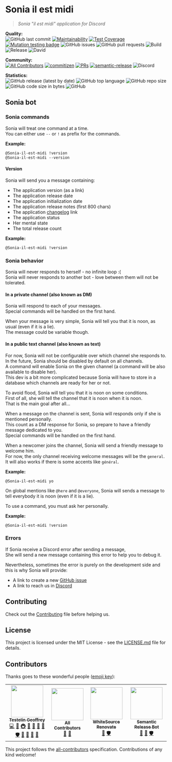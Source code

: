 # Sonia il est midi

> *Sonia "il est midi" application for Discord*

__Quality:__  
![GitHub last commit](https://img.shields.io/github/last-commit/sonia-corporation/il-est-midi-discord?style=flat-square)
[![Maintainability](https://api.codeclimate.com/v1/badges/6f8a651120877a0842b3/maintainability?style=flat-square)](https://codeclimate.com/github/Sonia-corporation/il-est-midi-discord/maintainability)
[![Test Coverage](https://api.codeclimate.com/v1/badges/6f8a651120877a0842b3/test_coverage?style=flat-square)](https://codeclimate.com/github/Sonia-corporation/il-est-midi-discord/test_coverage)
[![Mutation testing badge](https://img.shields.io/endpoint?style=flat-square&url=https%3A%2F%2Fbadge-api.stryker-mutator.io%2Fgithub.com%2FSonia-corporation%2Fil-est-midi-discord%2Fdevelop)](https://dashboard.stryker-mutator.io/reports/github.com/Sonia-corporation/il-est-midi-discord/develop)
![GitHub issues](https://img.shields.io/github/issues-raw/sonia-corporation/il-est-midi-discord?style=flat-square)
![GitHub pull requests](https://img.shields.io/github/issues-pr-raw/sonia-corporation/il-est-midi-discord?style=flat-square)
![Build](https://github.com/Sonia-corporation/il-est-midi-discord/workflows/Build/badge.svg?branch=master&style=flat-square)
![Release](https://github.com/Sonia-corporation/il-est-midi-discord/workflows/Release/badge.svg?branch=master&style=flat-square)
![David](https://img.shields.io/david/sonia-corporation/il-est-midi-discord?style=flat-square)

__Community:__  
[![All Contributors](https://img.shields.io/badge/all_contributors-4-orange.svg?style=flat-square)](#contributors)
[![commitizen](https://img.shields.io/badge/commitizen-friendly-brightgreen.svg?style=flat-square)](http://commitizen.github.io/cz-cli/)
[![PRs](https://img.shields.io/badge/PRs-welcome-brightgreen.svg?style=flat-square)]()
[![semantic-release](https://img.shields.io/badge/%20%20%F0%9F%93%A6%F0%9F%9A%80-semantic--release-e10079.svg?style=flat-square)](https://github.com/semantic-release/semantic-release)
![Discord](https://img.shields.io/discord/689833865279307782?style=flat-square)

__Statistics:__  
![GitHub release (latest by date)](https://img.shields.io/github/v/release/sonia-corporation/il-est-midi-discord?style=flat-square)
![GitHub top language](https://img.shields.io/github/languages/top/sonia-corporation/il-est-midi-discord?style=flat-square)
![GitHub repo size](https://img.shields.io/github/repo-size/sonia-corporation/il-est-midi-discord?style=flat-square)
![GitHub code size in bytes](https://img.shields.io/github/languages/code-size/sonia-corporation/il-est-midi-discord?style=flat-square)
![GitHub](https://img.shields.io/github/license/sonia-corporation/il-est-midi-discord?style=flat-square)

## Sonia bot

### Sonia commands

Sonia will treat one command at a time.  
You can either use `--` or `!` as prefix for the commands.

__Example:__

`@Sonia-il-est-midi !version`  
`@Sonia-il-est-midi --version`  

#### Version

Sonia will send you a message containing:

- The application version (as a link)
- The application release date
- The application initialization date
- The application release notes (first 800 chars)
- The application [changelog](CHANGELOG.md) link
- The application status
- Her mental state
- The total release count

__Example:__

`@Sonia-il-est-midi !version`

### Sonia behavior

Sonia will never responds to herself - no infinite loop :(  
Sonia will never responds to another bot - love between them will not be tolerated.

#### In a private channel (also known as DM)

Sonia will respond to each of your messages.  
Special commands will be handled on the first hand.  

When your message is very simple, Sonia will tell you that it is noon, as usual (even if it is a lie).  
The message could be variable though.

#### In a public text channel (also known as text)

For now, Sonia will not be configurable over which channel she responds to.  
In the future, Sonia should be disabled by default on all channels.  
A command will enable Sonia on the given channel (a command will be also available to disable her).  
This dev is a bit more complicated because Sonia will have to store in a database which channels are ready for her or not.

To avoid flood, Sonia will tell you that it is noon on some conditions.  
First of all, she will tell the channel that it is noon when it is noon.  
That is the main goal after all...

When a message on the channel is sent, Sonia will responds only if she is mentioned personally.  
This count as a DM response for Sonia, so prepare to have a friendly message dedicated to you.  
Special commands will be handled on the first hand.  

When a newcomer joins the channel, Sonia will send a friendly message to welcome him.  
For now, the only channel receiving welcome messages will be the `general`.  
It will also works if there is some accents like `général`.  

__Example:__  

`@Sonia-il-est-midi yo`

On global mentions like `@here` and `@everyone`, Sonia will sends a message to tell everybody it is noon (even if it is a lie).

To use a command, you must ask her personally.

__Example:__

`@Sonia-il-est-midi !version`

### Errors

If Sonia receive a Discord error after sending a message,  
She will send a new message containing this error to help you to debug it.  

Nevertheless, sometimes the error is purely on the development side and this is why Sonia will provide:
- A link to create a new [GitHub issue](https://github.com/Sonia-corporation/il-est-midi-discord/issues/new?assignees=&labels=bug&template=bug_report.md&title=&projects=sonia-corporation/il-est-midi-discord/1)
- A link to reach us in [Discord](https://discord.gg/PW4JSkv)

## Contributing

Check out the [Contributing](CONTRIBUTING.md) file before helping us.

## License

This project is licensed under the MIT License - see the [LICENSE.md](LICENSE.md) file for details.

## Contributors 

Thanks goes to these wonderful people ([emoji key](https://github.com/kentcdodds/all-contributors#emoji-key)):

<!-- ALL-CONTRIBUTORS-LIST:START - Do not remove or modify this section -->
<!-- prettier-ignore-start -->
<!-- markdownlint-disable -->
<table>
  <tr>
    <td align="center"><a href="http://www.geoffreytestelin.com/"><img src="https://avatars2.githubusercontent.com/u/10194542?s=460&v=4" width="100px;" alt=""/><br /><sub><b>Testelin Geoffrey</b></sub></a><br /><a href="https://github.com/Sonia-corporation/il-est-midi-discord/commits?author=C0ZEN" title="Code">💻</a> <a href="#design-C0ZEN" title="Design">🎨</a> <a href="#infra-C0ZEN" title="Infrastructure (Hosting, Build-Tools, etc)">🚇</a> <a href="#ideas-C0ZEN" title="Ideas, Planning, & Feedback">🤔</a> <a href="#blog-C0ZEN" title="Blogposts">📝</a> <a href="https://github.com/Sonia-corporation/il-est-midi-discord/commits?author=C0ZEN" title="Documentation">📖</a> <a href="#tool-C0ZEN" title="Tools">🔧</a> <a href="#security-C0ZEN" title="Security">🛡️</a> <a href="https://github.com/Sonia-corporation/il-est-midi-discord/pulls?q=is%3Apr+reviewed-by%3AC0ZEN" title="Reviewed Pull Requests">👀</a> <a href="#question-C0ZEN" title="Answering Questions">💬</a> <a href="#maintenance-C0ZEN" title="Maintenance">🚧</a> <a href="https://github.com/Sonia-corporation/il-est-midi-discord/issues?q=author%3AC0ZEN" title="Bug reports">🐛</a></td>
    <td align="center"><a href="https://allcontributors.org"><img src="https://avatars1.githubusercontent.com/u/46410174?v=4" width="100px;" alt=""/><br /><sub><b>All Contributors</b></sub></a><br /><a href="#tool-all-contributors" title="Tools">🔧</a> <a href="https://github.com/Sonia-corporation/il-est-midi-discord/commits?author=all-contributors" title="Documentation">📖</a></td>
    <td align="center"><a href="https://renovate.whitesourcesoftware.com"><img src="https://avatars0.githubusercontent.com/u/25180681?v=4" width="100px;" alt=""/><br /><sub><b>WhiteSource Renovate</b></sub></a><br /><a href="#tool-renovate-bot" title="Tools">🔧</a> <a href="#security-renovate-bot" title="Security">🛡️</a></td>
    <td align="center"><a href="http://semantic-release.org/"><img src="https://avatars1.githubusercontent.com/u/32174276?v=4" width="100px;" alt=""/><br /><sub><b>Semantic Release Bot</b></sub></a><br /><a href="https://github.com/Sonia-corporation/il-est-midi-discord/commits?author=semantic-release-bot" title="Documentation">📖</a> <a href="#tool-semantic-release-bot" title="Tools">🔧</a> <a href="#security-semantic-release-bot" title="Security">🛡️</a></td>
  </tr>
</table>

<!-- markdownlint-enable -->
<!-- prettier-ignore-end -->
<!-- ALL-CONTRIBUTORS-LIST:END -->

This project follows the [all-contributors](https://github.com/kentcdodds/all-contributors) specification. Contributions of any kind welcome!

